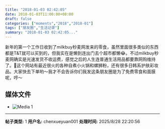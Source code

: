 ```yaml
---
title: "2018-01-03 02:42:05"
date: 2018-01-03T11:00:00+08:00
draft: false
categories: ["moments","2018","2018-01"]
tags: ["朋友圈","生活记录"]
summary: "2018-01-03 02:42:05..."
---
```


新年的第一个工作日收到了milkbuy秒麦网发来的零食，虽然里面很多类似的东西都是T&T就可以买到的，但我实在是懒到连出门去个超市都懒😂。不过milkbuy秒麦网确实是光速发货不收运费，感觉之后的人生连普通生活用品都要靠网购维持了。🤣这个网站有最近很火的各种自煮小火锅和螺狮粉，还有很多日韩系护肤彩妆品。大家快去下单哟～我才不会告诉你们我发这条朋友圈是为了免费零食和面膜呢，哼～

## 媒体文件

- ![Media 1](/Moments/photos/2018-01-03/201801030242050.jpg)

---

**帖子类型:** 1
**用户名:** chenxueyuan001
**处理时间:** 2025/8/28 22:20:56